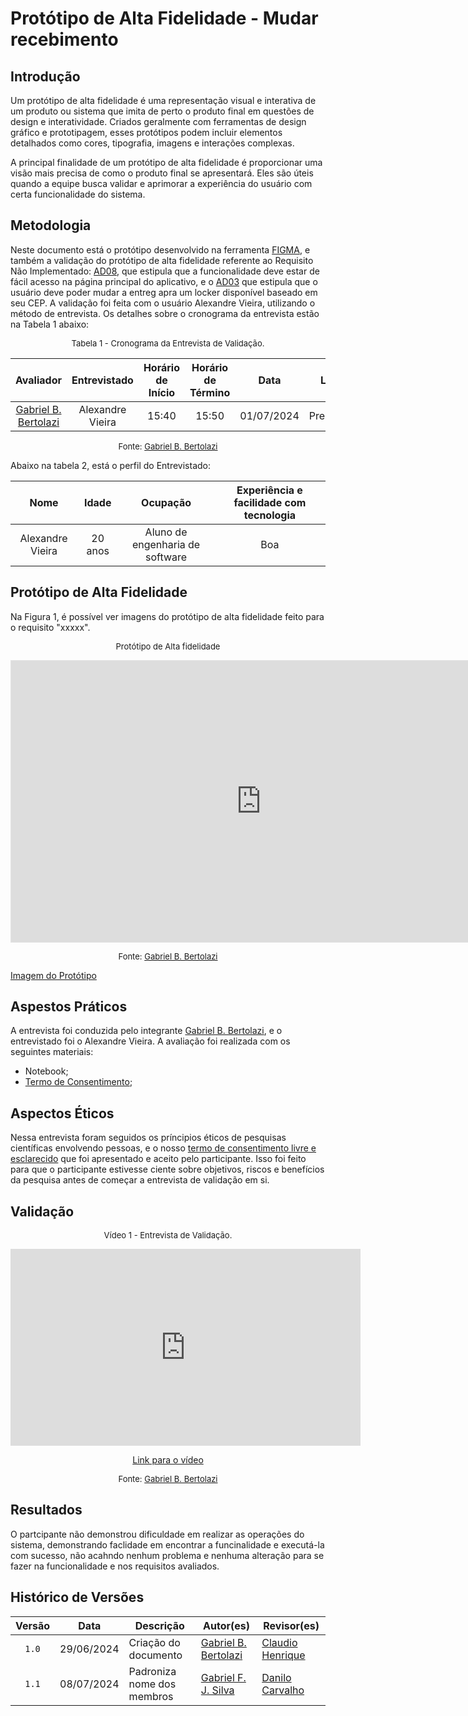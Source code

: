 # Protótipo de Alta Fidelidade - Mudar recebimento

## Introdução

Um protótipo de alta fidelidade é uma representação visual e interativa de um produto ou sistema que imita de perto o produto final em questões de design e interatividade. Criados geralmente com ferramentas de design gráfico e prototipagem, esses protótipos podem incluir elementos detalhados como cores, tipografia, imagens e interações complexas.

A principal finalidade de um protótipo de alta fidelidade é proporcionar uma visão mais precisa de como o produto final se apresentará. Eles são úteis quando a equipe busca validar e aprimorar a experiência do usuário com certa funcionalidade do sistema.

## Metodologia

Neste documento está o protótipo desenvolvido na ferramenta [FIGMA](https://www.figma.com/), e também a validação do protótipo de alta fidelidade referente ao  Requisito Não Implementado: [AD08](https://mmclovin.github.io/2024.1-App_Correios/elicitacao/requisitos_elicitados/#requisitos-nao-funcionais), que estipula que a funcionalidade deve estar de fácil acesso na página principal do aplicativo, e o [AD03](https://mmclovin.github.io/2024.1-App_Correios/elicitacao/requisitos_elicitados/#requisitos-funcionais) que estipula que o usuário deve poder mudar a entreg apra um locker disponível baseado em seu CEP. A validação foi feita com o usuário Alexandre Vieira, utilizando o método de entrevista. Os detalhes sobre o cronograma da entrevista estão na Tabela 1 abaixo:

<font size="2"><p style="text-align: center">Tabela 1 - Cronograma da Entrevista de Validação.</p></font>

<center markdown="1">

|Avaliador|Entrevistado| Horário de Início| Horário de Término| Data| Local|
|:---:|:----:|:----:|:----:|:----:|:-----:|
|[Gabriel B. Bertolazi][GabrielBGH]| Alexandre Vieira | 15:40|15:50| 01/07/2024| Presencial|

</center>

<font size="2"><p style="text-align: center">Fonte: [Gabriel B. Bertolazi][GabrielBGH]</p></font>

Abaixo na tabela 2, está o perfil do Entrevistado:

|Nome| Idade| Ocupação| Experiência e facilidade com tecnologia|
|:---:|:----:|:----:|:----:|
|Alexandre Vieira| 20 anos | Aluno de engenharia de software | Boa |
 

## Protótipo de Alta Fidelidade

Na Figura 1, é possível ver imagens do protótipo de alta fidelidade feito para o requisito "xxxxx".

<font size="2"><p style="text-align: center">Protótipo de Alta fidelidade</p></font>

</center>

<iframe style="border: 1px solid rgba(0, 0, 0, 0.1);" width="800" height="450" src="https://www.figma.com/embed?embed_host=share&url=https%3A%2F%2Fwww.figma.com%2Fdesign%2F4pAFyg1TLzeZcTAjt33u5L%2FUntitled%3Fnode-id%3D0-1%26t%3DQLm7WFWyAkaTinUq-1" allowfullscreen></iframe>

<font size="2"><p style="text-align: center">Fonte: [Gabriel B. Bertolazi][GabrielBGH]</p></font>

[Imagem do Protótipo](../assets/prints_verificacao/elias/validacao_loja/prototipo_loja.png)

</center>



## Aspestos Práticos

A entrevista foi conduzida pelo integrante [Gabriel B. Bertolazi][GabrielBGH], e o entrevistado foi o Alexandre Vieira. A avaliação foi realizada com os seguintes materiais:

- Notebook;
- [Termo de Consentimento](../assets/prints_verificacao/gabrielB/Captura%20de%20tela%202024-07-01%20211111.png);


## Aspectos Éticos

Nessa entrevista foram seguidos os príncipios éticos de pesquisas científicas envolvendo pessoas, e o nosso [termo de consentimento livre e esclarecido](../assets/Termo_de_consentimento-imagem&voz.pdf) que foi apresentado e aceito pelo participante. Isso foi feito para que o participante estivesse ciente sobre objetivos, riscos e benefícios da pesquisa antes de começar a entrevista de validação em si.


## Validação

<font size="2"><p style="text-align: center">Vídeo 1 - Entrevista de Validação.</p></font>

<center markdown="1">
    <iframe width="560" height="315" src="https://www.youtube.com/embed/Qi9Z0tbc8Wo?si=mXEc2y8xzRSe8JeO" title="YouTube video player" frameborder="0" allow="accelerometer; autoplay; clipboard-write; encrypted-media; gyroscope; picture-in-picture; web-share" referrerpolicy="strict-origin-when-cross-origin" allowfullscreen></iframe>
</center>

<p style="text-align: center">
    <a href="https://youtu.be/Qi9Z0tbc8Wo?si=FhEl0vAcPkOVoE-N"> Link para o vídeo </a>
</p>


<font size="2"><p style="text-align: center">Fonte: [Gabriel B. Bertolazi][GabrielBGH]</p></font>


## Resultados

O partcipante não demonstrou dificuldade em realizar as operações do sistema, demonstrando faclidade em encontrar a funcinalidade e executá-la com sucesso, não acahndo nenhum problema e nenhuma alteração para se fazer na funcionalidade e nos requisitos avaliados.

## Histórico de Versões

| Versão | Data | Descrição | Autor(es) | Revisor(es) |
| :----: | :--: | --------- | ----------- | ------ |
| `1.0`  | 29/06/2024 | Criação do documento | [Gabriel B. Bertolazi][GabrielBGH] | [Claudio Henrique][ClaudioGH] |
| `1.1`  | 08/07/2024 | Padroniza nome dos membros | [Gabriel F. J. Silva][GabrielFGH] | [Danilo Carvalho][DaniloGH]  |


[ClaudioGH]: https://github.com/claudiohsc
[DaniloGH]: https://github.com/Danilo-Carvalho-Antunes
[EliasGH]: https://github.com/EliasOliver21
[GabrielBGH]: https://github.com/Bertolazi
[GabrielFGH]: https://github.com/MMcLovin
[PabloGH]: https://github.com/pabloheika
[RicardoGH]: https://www.github.com/avmricardo
